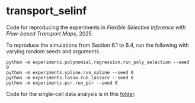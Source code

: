 # transport_selinf

Code for reproducing the experiments in *Flexible Selective Inference with Flow-based Transport Maps*, 2025.


To reproduce the simulations from Section 6.1 to 6.4, run the following with varying random seeds and arguments.

```
python -m experiments.polynomial.regression.run_poly_selection --seed 0
python -m experiments.spline.run_spline --seed 0
python -m experiments.lasso.run_lassocv --seed 0
python -m experiments.pcr.run_pcr --seed 0
```

Code for the single-cell data analysis is in this [folder](experiments/single_cell).
